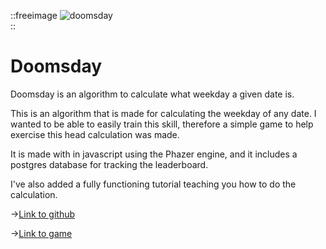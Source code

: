 ::freeimage
![doomsday](/projects/therefore-mathematical-symbol-svgrepo-com.svg)  
::
# Doomsday
Doomsday is an algorithm to calculate what weekday a given date is.
<!--more-->
This is an algorithm that is made for calculating the weekday of any date. I wanted to be able to easily train this skill, therefore a simple game to help exercise this head calculation was made.

It is made with in javascript using the Phazer engine, and it includes a postgres database for tracking the leaderboard.

I've also added a fully functioning tutorial teaching you how to do the calculation.


->[Link to github](https://github.com/pettertesdal/doomsDay-game)

->[Link to game](https://doomsday.tesdal.dev/)
